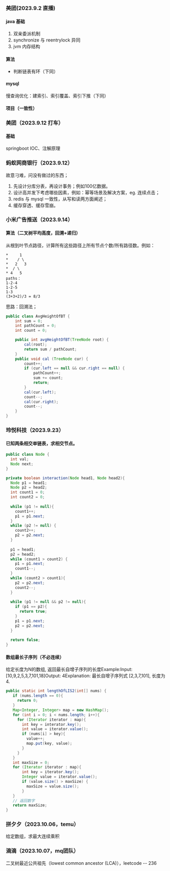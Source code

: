 ### 美团(2023.9.2 直播)

#### java 基础

1. 双亲委派机制
2. synchronize 与 reentrylock 异同
3. jvm 内存结构

#### 算法

* 判断链表有环（下同）

#### mysql

慢查询优化：建索引、索引覆盖、索引下推（下同）

#### 项目（一致性）

### 美团（2023.9.12 打车）

#### 基础 

springboot IOC、注解原理

### 蚂蚁网商银行（2023.9.12）

故意刁难，问没有做过的东西；

1. 先设计分库分表，再设计事务；例如100亿数据。
2. 设计高并发下考虑哪些因素，例如：幂等场景及解决方案，eg. 连续点击；
3. redis 与 mysql 一致性，从写和读两方面阐述；
4. 缓存穿透、缓存雪崩。

### 小米广告推送（2023.9.14）

#### 算法（二叉树平均高度，回溯+递归）

从根到叶节点路径，计算所有这些路径上所有节点个数/所有路径数。例如：

```
*     1
*    / \
*   2   3
*  / \    
* 4   5    
paths：
1-2-4
1-2-5
1-3
(3+3+2)/3 = 8/3
```

思路：回溯法；

```java
public class AvgHeightOfBT {
    int sum = 0;
    int pathCount = 0;
    int count = 0;

    public int avgHeightOfBT(TreeNode root) {
        cal(root);
        return sum / pathCount;
    }
    public void cal (TreeNode cur) {
        count++;
        if (cur.left == null && cur.right == null) {
            pathCount++;
            sum += count;
            return;
        }
        cal(cur.left);
        count--;
        cal(cur.right);
        count--;
    }
}
```

### 玲悦科技（2023.9.23）

#### 已知两条相交单链表，求相交节点。

```java
public class Node {
  int val;
  Node next;
}

private boolean interaction(Node head1, Node head2){
  Node p1 = head1;
  Node p2 = head2;
  int count1 = 0;
  int count2 = 0;
  
  while (p1 != null){
    count1++;
    p1 = p1.next;
  }
  while (p2 != null) {
    count2++;
    p2 = p2.next;
  }
  
  p1 = head1;
  p2 = head2;
  while (count1 > count2) {
    p1 = p1.next;
    count1--;
  }
  while (count2 > count1){
    p2 = p2.next;
    count2--;
  }
  
  while (p1 != null && p2 != null){
    if (p1 == p2){
      return true;
    }
    p1 = p1.next;
    p2 = p2.next;
  }
  
  return false;
}
```



#### 数组最长子序列（不必连续）

给定长度为N的数组, 返回最长自增子序列的长度Example:Input: [10,9,2,5,3,7,101,18]Output: 4Explanation: 最长自增子序列式 [2,3,7,101], 长度为 4.

```java
public static int lengthOfLIS2(int[] nums) {
   if (nums.length == 0){
     return 0;
   }
   Map<Integer, Integer> map = new HashMap();
   for (int i = 0; i < nums.length; i++){
     for (Iterator iterator : map){
       int key = interator.key();
       int value = iterator.value();
       if (nums[i] > key){
         value++;
         map.put(key, value);
       }
     }
   }
   int maxSize = 0;
   for (Iterator iterator : map){
       int key = iterator.key();
       Integer value = iterator.value();
       if (value.size() > maxSize) {
         maxSize = value.size();
       }
   }
   // 返回数字
   return maxSize;
}
```

### 拼夕夕（2023.10.06，temu）

给定数组，求最大连续乘积

### 滴滴（2023.10.07，mq团队）

二叉树最近公共祖先（lowest common ancestor (LCA)），leetcode -- 236
